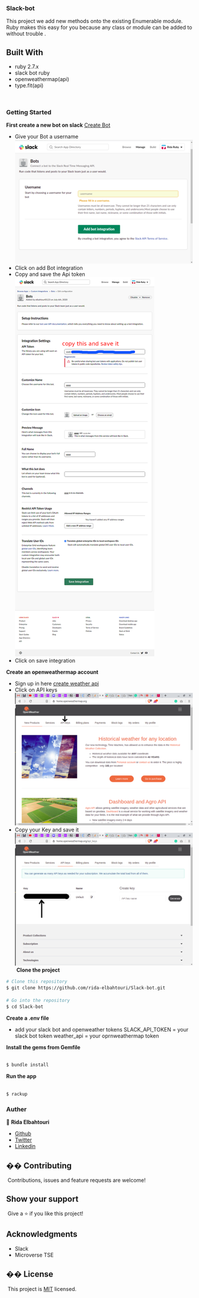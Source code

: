 ### Slack-bot

This project we add new methods onto the existing Enumerable module. Ruby makes this easy for you because any class or module can be added to without trouble .



## Built With

- ruby 2.7.x
- slack bot ruby
- openweathermap(api)
- type.fit(api)


​
​

### Getting Started
 **First create a new bot on slack**
 [Create Bot](https://ridaruby.slack.com/apps/new)
- Give your Bot a username
![Screenshot](images/Screenshot.png)
- Click on add Bot integration
- Copy and save the Api token
![Screenshot](images/screencapture2.png)
- Click on save integration

**Create an openweathermap account**

- Sign up in here​
​[create weather api](https://home.openweathermap.org/)
- Click on API keys
![Screenshot](images/Screenshot2.png)
- Copy your Key and save it
![Screenshot](images/Screenshot3.png)
​
**Clone the project**

```bash
# Clone this repository
$ git clone https://github.com/rida-elbahtouri/Slack-bot.git

# Go into the repository
$ cd Slack-bot
```


**Create a .env file**
- add your slack bot and openweather tokens
  SLACK_API_TOKEN = your slack bot token
  weather_api = your oprnweathermap token

**Install the gems from Gemfile**
```bash

$ bundle install

```

**Run the app**
```bash

$ rackup

```

### Auther
👤 **Rida Elbahtouri**

- [Github](https://github.com/rida-elbahtouri)
- [Twitter](https://twitter.com/RElbahtouri)
- [Linkedin](https://www.linkedin.com/in/rida-elbahtouri-36a8a7185/)



## �� Contributing

​
Contributions, issues and feature requests are welcome!
​

## Show your support

​
Give a ⭐️ if you like this project!
​

## Acknowledgments

- Slack
- Microverse TSE


## �� License

​
This project is [MIT](lic.url) licensed.
